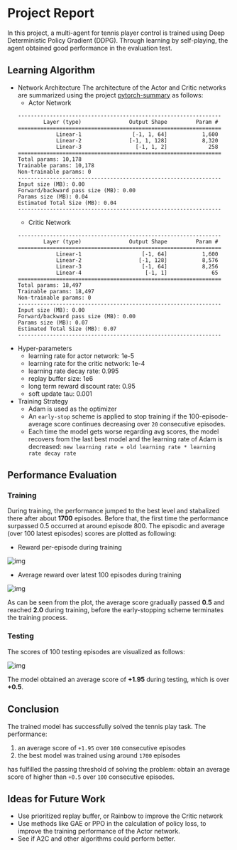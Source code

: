 # Project Report

In this project, a multi-agent for tennis player control is trained using Deep Deterministic Policy Gradient (DDPG). Through learning by self-playing, the agent obtained good performance in the evaluation test.


## Learning Algorithm

- Network Architecture
  The architecture of the Actor and Critic networks are summarized using the project [pytorch-summary](https://github.com/sksq96/pytorch-summary/) as follows:
  - Actor Network
  ```
  ----------------------------------------------------------------
          Layer (type)               Output Shape         Param #
  ================================================================
              Linear-1                [-1, 1, 64]           1,600
              Linear-2               [-1, 1, 128]           8,320
              Linear-3                 [-1, 1, 2]             258
  ================================================================
  Total params: 10,178
  Trainable params: 10,178
  Non-trainable params: 0
  ----------------------------------------------------------------
  Input size (MB): 0.00
  Forward/backward pass size (MB): 0.00
  Params size (MB): 0.04
  Estimated Total Size (MB): 0.04
  ----------------------------------------------------------------
  ```
  - Critic Network
  ```
  ----------------------------------------------------------------
          Layer (type)               Output Shape         Param #
  ================================================================
              Linear-1                   [-1, 64]           1,600
              Linear-2                  [-1, 128]           8,576
              Linear-3                   [-1, 64]           8,256
              Linear-4                    [-1, 1]              65
  ================================================================
  Total params: 18,497
  Trainable params: 18,497
  Non-trainable params: 0
  ----------------------------------------------------------------
  Input size (MB): 0.00
  Forward/backward pass size (MB): 0.00
  Params size (MB): 0.07
  Estimated Total Size (MB): 0.07
  ----------------------------------------------------------------
  ```
- Hyper-parameters
  - learning rate for actor network: 1e-5
  - learning rate for the critic network: 1e-4
  - learning rate decay rate: 0.995
  - replay buffer size: 1e6
  - long term reward discount rate: 0.95
  - soft update tau: 0.001
- Training Strategy
  - Adam is used as the optimizer
  - An `early-stop` scheme is applied to stop training if the 100-episode-average score continues decreasing over `20` consecutive episodes.
  - Each time the model gets worse regarding avg scores, the model recovers from the last best model and the learning rate of Adam is decreased: `new learning rate = old learning rate * learning rate decay rate` 

## Performance Evaluation
### Training
During training, the performance jumped to the best level and stabalized there after about **1700** episodes. Before that, the first time the performance surpassed 0.5 occurred at around episode 800. The episodic and average (over 100 latest episodes) scores are plotted as following:
- Reward per-episode during training

![img](https://raw.githubusercontent.com/qiaochen/DDPG_MultiAgent/master/training_score_plot.png)

- Average reward over latest 100 episodes during training

![img](https://raw.githubusercontent.com/qiaochen/DDPG_MultiAgent/master/training_100avgscore_plot.png)

As can be seen from the plot, the average score gradually passed **0.5** and reached **2.0** during training, before the early-stopping scheme terminates the training process.

### Testing
The scores of 100 testing episodes are visualized as follows:

![img](https://raw.githubusercontent.com/qiaochen/DDPG_MultiAgent/master/test_score_plot.png)

The model obtained an average score of **+1.95** during testing, which is over **+0.5**.

## Conclusion
The trained model has successfully solved the tennis play task. The performance:
1. an average score of `+1.95` over `100` consecutive episodes 
2. the best model was trained using around `1700` episodes

has fulfilled the passing threshold of solving the problem: obtain an average score of higher than `+0.5` over `100` consecutive episodes.

## Ideas for Future Work
- Use prioritized replay buffer, or Rainbow to improve the Critic network
- Use methods like GAE or PPO in the calculation of policy loss, to improve the training performance of the Actor network.
- See if A2C and other algorithms could perform better.
